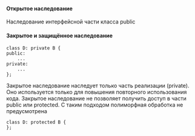 #### Открытое наследование

Наследование интерфейсной части класса public
#### Закрытое и защищённое наследование

``` Private
class D: private B {
public:
    ...
private:
    ...
};
```

Закрытое наследование наследует только часть реализации (private). Оно используется только для повышения повторного использования кода. Закрытое наследование не позволяет получить доступ в части public или protected. С таким подходом полиморфная обработка не предусмотрена

``` Protected
class D: protected B {
};
```
